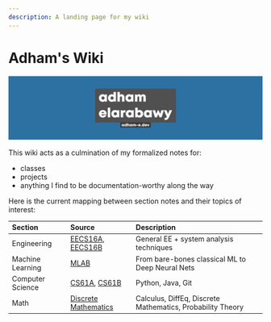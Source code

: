 ```yaml
---
description: A landing page for my wiki
---
```


# Adham's Wiki

![](.gitbook/assets/banner.png)

This wiki acts as a culmination of my formalized notes for:

* classes
* projects
* anything I find to be documentation-worthy along the way

Here is the current mapping between section notes and their topics of interest:

| Section | Source | Description |
| :--- | :--- | :--- |
| Engineering | [EECS16A](https://eecs16a.org/), [EECS16B](https://eecs16b.org/) | General EE + system analysis techniques |
| Machine Learning | [MLAB](https://ml.berkeley.edu/) | From bare-bones classical ML to Deep Neural Nets |
| Computer Science | [CS61A](https://cs61a.org/), [CS61B](https://sp21.datastructur.es/) | Python, Java, Git |
| Math | [Discrete Mathematics](https://www.eecs70.org/) | Calculus, DiffEq, Discrete Mathematics, Probability Theory |



